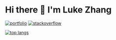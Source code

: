 # Hi there 👋 I'm Luke Zhang

<p>
  <a href="https://luke-zhang-04.github.io" target="_blank" rel="noopener noreferrer"><img src="https://img.shields.io/website?label=Portfolio&logo=github&style=for-the-badge&url=https%3A%2F%2Fluke-zhang-04.github.io" alt="portfolio"/></a> 
    <a href="https://stackoverflow.com/users/12370337/luke-zhang-04" target="_blank" rel="noopener noreferrer"><img src="https://img.shields.io/badge/Stackoverflow-luke--zhang--04-orange?style=for-the-badge&logo=stackoverflow" alt="stackoverflow"/></a> 
<!--   <a href="https://www.npmjs.com/~luke-zhang-04" target="_blank" rel="noopener noreferrer"><img src="https://img.shields.io/badge/NPM-luke--zhang--04-red?style=for-the-badge&logo=npm" alt="NPM"/></a>  -->
<!--   <a href="https://twitter.com/Luke_zhang_04" target="_blank" rel="noopener noreferrer"><img src="https://img.shields.io/badge/Twitter-%40Luke__zhang__04-blue?style=for-the-badge&logo=twitter" alt="Twitter"/></a>  -->
</p>

<a href="https://github.com/anuraghazra/github-readme-stats" target="_blank" rel="noopener noreferrer"><img src="https://github-readme-stats.vercel.app/api/top-langs?username=Luke-zhang-04&theme=tokyonight&hide_border=true&layout=compact&exclude_repo=Anarchy,kk-cabinets-admin,ICS4UI&hide=html&langs_count=6&bg_color=0000" alt="top langs"/></a>
